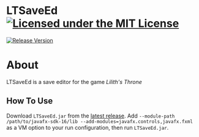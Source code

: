 # LTSaveEd [![Licensed under the MIT License](https://img.shields.io/badge/License-MIT-blue.svg)](https://github.com/Exiua/LTSaveEd/blob/master/LICENSE)
[![Release Version](https://img.shields.io/github/v/release/Exiua/LTSaveEd?include_prereleases)](https://github.com/Exiua/LTSaveEd/releases)

# About

LTSaveEd is a save editor for the game _Lilith's Throne_

## How To Use

Download `LTSaveEd.jar` from the [latest release](https://github.com/Exiua/LTSaveEd/releases). 
Add `--module-path /path/to/javafx-sdk-16/lib --add-modules=javafx.controls,javafx.fxml` as a VM option to your run configuration, then run `LTSaveEd.jar`.

